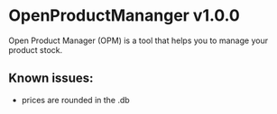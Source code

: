 # OpenProductMananger v1.0.0
Open Product Manager (OPM) is a tool that helps you to manage your product stock.

## Known issues:
- prices are rounded in the .db
